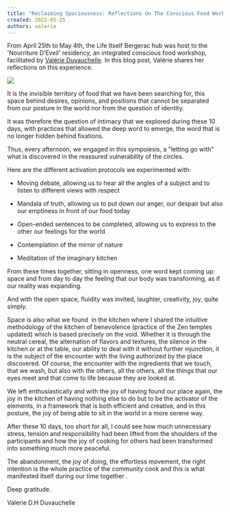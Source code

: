 ```yaml
---
title: "Reclaiming Spaciousness: Reflections On The Conscious Food Workshop"
created: 2022-05-25
authors: valerie
---
```


From April 25th to May 4th, the Life Itself Bergerac hub was host to the 'Nourriture D’Eveil' residency, an integrated conscious food workshop, facilitated by [Valérie Duvauchelle](https://en.lacuisinedelabienveillance.org/les-messagers). In this blog post, Valérie shares her reflections on this experience.

![](https://lifeitself.org/wp-content/uploads/2022/05/Blog-Feature-Images-10-1024x576.png)

It is the invisible territory of food that we have been searching for, this space behind desires, opinions, and positions that cannot be separated from our posture in the world nor from the question of identity. 

It was therefore the question of intimacy that we explored during these 10 days, with practices that allowed the deep word to emerge, the word that is no longer hidden behind fixations.  

Thus, every afternoon, we engaged in this sympoiesis, a "letting go with" what is discovered in the reassured vulnerability of the circles. 

Here are the different activation protocols we experimented with: 

- Moving debate, allowing us to hear all the angles of a subject and to listen to different views with respect 

- Mandala of truth, allowing us to put down our anger, our despair but also our emptiness in front of our food today 

- Open-ended sentences to be completed, allowing us to express to the other our feelings for the world 

- Contemplation of the mirror of nature 

- Meditation of the imaginary kitchen 

From these times together, sitting in openness, one word kept coming up: space and from day to day the feeling that our body was transforming, as if our reality was expanding.  

And with the open space, fluidity was invited, laughter, creativity, joy, quite simply. 

Space is also what we found  in the kitchen where I shared the intuitive methodology of the kitchen of benevolence (practice of the Zen temples updated) which is based precisely on the void. Whether it is through the neutral cereal, the alternation of flavors and textures, the silence in the kitchen or at the table, our ability to deal with it without further injunction, it is the subject of the encounter with the living authorized by the place discovered. Of course, the encounter with the ingredients that we touch, that we wash, but also with the others, all the others, all the things that our eyes meet and that come to life because they are looked at. 

We left enthusiastically and with the joy of having found our place again, the joy in the kitchen of having nothing else to do but to be the activator of the elements, in a framework that is both efficient and creative, and in this posture, the joy of being able to sit in the world in a more serene way. 

After these 10 days, too short for all, I could see how much unnecessary stress, tension and responsibility had been lifted from the shoulders of the participants and how the joy of cooking for others had been transformed into something much more peaceful. 

The abandonment, the joy of doing, the effortless movement, the right intention is the whole practice of the community cook and this is what manifested itself during our time together . 

Deep gratitude.

Valerie D.H Duvauchelle

